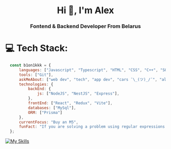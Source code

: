 <h1 align="center">Hi 👋, I'm Alex</h1>
<h3 align="center">Fontend & Backend Developer From Belarus</h3>

# 💻 Tech Stack:

```javascript
  const b1on1kkk = {
      languages: ["Javascript", "Typescript", "HTML", "CSS", "C++", "SQL"],
      tools: ["Git"],
      askMeAbout: ["web dev", "tech", "app dev", "cars ¯\_(ツ)_/¯", "algorithms"],
      technologies: {
          backEnd: {
              js: ["NodeJS", "NestJS", "Express"],
          },
          frontEnd: ["React", "Redux", "Vite"],
          databases: ["MySql"],
          ORM: ["Prisma"]
      },
      currentFocus: "Buy an M5",
      funFact: "If you are solving a problem using regular expressions (RegExp), now instead of one problem you have two :)"
  };
```

[![My Skills](https://skillicons.dev/icons?i=react,tailwind,sass,bootstrap,ts,js,nodejs,express,nestjs,mysql,prisma,jest,docker,babel,figma,npm,html,css&perline=3)](https://skillicons.dev)
